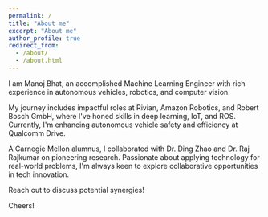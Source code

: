 ```yaml
---
permalink: /
title: "About me"
excerpt: "About me"
author_profile: true
redirect_from: 
  - /about/
  - /about.html
---
```



I am Manoj Bhat, an accomplished Machine Learning Engineer with rich experience in autonomous vehicles, robotics, and computer vision. 

My journey includes impactful roles at Rivian, Amazon Robotics, and Robert Bosch GmbH, where I've honed skills in deep learning, IoT, and ROS. Currently, I'm enhancing autonomous vehicle safety and efficiency at Qualcomm Drive. 

A Carnegie Mellon alumnus, I collaborated with Dr. Ding Zhao and Dr. Raj Rajkumar on pioneering research. Passionate about applying technology for real-world problems, I'm always keen to explore collaborative opportunities in tech innovation. 

Reach out to discuss potential synergies! 

Cheers!


<!-- I am a graduate research student in at Carnegie Mellon University. I work with Dr. Ding Zhao and Dr. Raj Rajkumar on research areas at the intersection of Machine Learning and Computer Vision.

I have always looked into solving real world problems using my skills in Coding, Data Science, Machine Learning, Deep Learning, IoT and/or ROS to obtain fruitful solutions.

I worked in Amazon Transportation Analytics as a Business Intelligence engineer on solving real world business problems with Machine Learning. During my study in CMU, i spent my summer at Robert Bosch Research and Development Center, working on the Core Technology as a Computer Vision Research engineer. My objectives and tasks included developing modelling and applying 3D Vision Deep learning techniques, designing a Web App for visualizing the results, building the cloud infrastructure for deploying the application, setting up the database system and working on Machine Leaning methods to give pruned predictions. I looked into how to build real-time cloud AWS-S3 systems for Computer Vision applications. Further implementing Aiortc-WebRTC based technology for chanelling Video and data across peers.

I am a self-motivated and passionate engineering pillar looking to contribute to technological growth and development.

Feel free to shoot me a mail to reach out!

Cheers!! -->


<!--

During my undergraduate degree in MIT Manipal, I was part of building India's first 4 seater solar electric vehicle for a period of 2 years in MIT Manipal. 
I also worked as a Research Engineer in a startup Ashva Electronic Motorsports where I worked on Self-balacing hardware with matlab modeling analytics. And reinforcement Learning software for control.

I work to make robots see, recognize, think and understand.
And to apply skills with CS and data to solve real world problems. 
Check out my published work, Projects and CV.

Manoj is a graduate research student in at Carnegie Mellon University. He works with Dr. Ding Zhao and Dr. Raj Rajkumar on research areas at the intersection of Machine Learning and Computer Vision.

He has always looked into solving real world problems using his skills in Programming, M.L, IoT and ROS to obtain fruitful robotics solutions.

During he undergraduate degree in MIT Manipal, he was part of building India's first 4 seater solar electric vehicle for a period of 2 years in MIT Manipal. 
He also worked as a Research Engineer in a startup Ashva Electronic Motorsports where he worked on Self-balacing hardware with matlab modeling analytics. And reinforcement Learning software for control.
He later worked in Amazon Tranporation Analytics as a Business Intelligence engineer. 

He spent his summer quarter in Robert Bosch Research and Development Center in the Core Technology as a Computer Vision Research engineer. His objectives and tasks in the internship included developing modelling and applying 3D vision Deep learning techniques, designing a Web App for visualizing the results, building the cloud infrastructure for deploying the application and setting up the database and  working on Machine Leaning methods to give pruned predictions. He looked into how to build real-time cloud AWS-S3 systems for Computer Vision applications.

Manoj tries to make robots see, recognize, think and understand.
Check out his published work, Projects and CV.
-->
